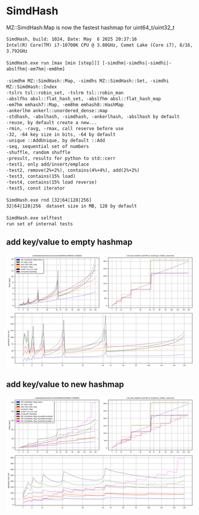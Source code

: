 # SimdHash

MZ::SimdHash:Map is now the fastest hashmap for uint64_t/uint32_t

```
SimdHash, build: 1024, Date: May  6 2025 20:37:16
Intel(R) Core(TM) i7-10700K CPU @ 3.80GHz, Comet Lake (Core i7), 8/16, 3.792GHz

SimdHash.exe run [max [min [step]]] [-simdhm|-simdhs|-simdhi|-abslfhm|-em7hm|-em8hm]

-simdhm MZ::SimdHash::Map, -simdhs MZ::SimdHash::Set, -simdhi MZ::SimdHash::Index
-tslrs tsl::robin_set, -tslrm tsl::robin_man
-abslfhs absl::flat_hash_set, -abslfhm absl::flat_hash_map
-em7hm emhash7::Map, -em8hm emhash8::HashMap
-ankerlhm ankerl::unordered_dense::map
-stdhash, -abslhash, -simdhash, -ankerlhash, -abslhash by default
-reuse, by default create a new...
-rmin, -ravg, -rmax, call reserve before use
-32, -64 key size in bits, -64 by default
-unique ::AddUnique, by default ::Add
-seq, sequential set of numbers
-shuffle, random shuffle
-presult, results for python to std::cerr
-test1, only add/insert/emplace
-test2, remove(2%+2%), contains(4%+4%), add(2%+2%)
-test3, contains(15% load)
-test4, contains(15% load reverse)
-test5, const iterator

SimdHash.exe rnd [32|64|128|256]
32|64|128|256  dataset size in MB, 128 by default

SimdHash.exe selftest
run set of internal tests
```
## add key/value to empty hashmap
![add key/value to empty hashmap](/results/11500/test1_128_reuse_random.png)

## add key/value to new hashmap
![add key/value to new hashmap](/results/11500/test1_128_random.png)
